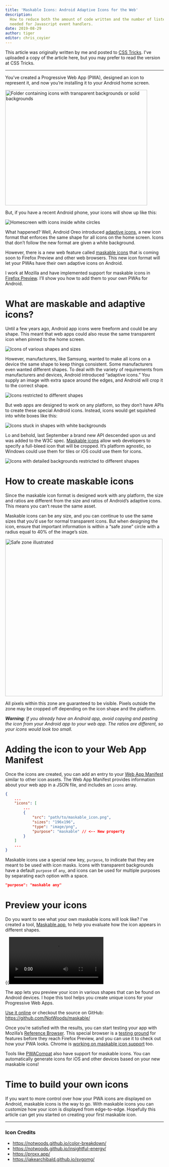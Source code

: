 ```yaml
---
title: 'Maskable Icons: Android Adaptive Icons for the Web'
description:
  How to reduce both the amount of code written and the number of listeners
  needed for Javascript event handlers.
date: 2019-08-29
author: tiger
editor: chris_coyier
---
```


This article was originally written by me and posted to
[CSS Tricks](https://css-tricks.com/maskable-icons-android-adaptive-icons-for-your-pwa/).
I've uploaded a copy of the article here, but you may prefer to read the version
at CSS Tricks.

---

You’ve created a Progressive Web App (<abbr>PWA</abbr>), designed an icon to
represent it, and now you’re installing it to your Android home screen.

<img src="folder.png" alt="Folder containing icons with transparent backgrounds or solid backgrounds" width="451" height="367">

But, if you have a recent Android phone, your icons will show up like this:

![Homescreen with icons inside white circles](launcher_screenshot.png)

What happened? Well, Android Oreo introduced
[adaptive icons](https://developer.android.com/guide/practices/ui_guidelines/icon_design_adaptive),
a new icon format that enforces the same shape for all icons on the home screen.
Icons that don’t follow the new format are given a white background.

However, there is a new web feature called
[maskable icons](https://www.w3.org/TR/appmanifest/#icon-masks) that is coming
soon to Firefox Preview and other web browsers. This new icon format will let
your <abbr>PWA</abbr>s have their own adaptive icons on Android.

I work at Mozilla and have implemented support for maskable icons in
[Firefox Preview](https://blog.mozilla.org/futurereleases/2019/06/27/reinventing-firefox-for-android-a-preview/).
I’ll show you how to add them to your own PWAs for Android.

# What are maskable and adaptive icons?

Until a few years ago, Android app icons were freeform and could be any shape.
This meant that web apps could also reuse the same transparent icon when pinned
to the home screen.

![Icons of various shapes and sizes](freeform.png)

However, manufacturers, like Samsung, wanted to make all icons on a device the
same shape to keep things consistent. Some manufacturers even wanted different
shapes. To deal with the variety of requirements from manufacturers and devices,
Android introduced “adaptive icons.” You supply an image with extra space around
the edges, and Android will crop it to the correct shape.

![Icons restricted to different shapes](manufactuers.png)

But web apps are designed to work on any platform, so they don’t have APIs to
create these special Android icons. Instead, icons would get squished into white
boxes like this:

![Icons stuck in shapes with white backgrounds](white_bg.png)

Lo and behold, last September a brand new API descended upon us and was added to
the W3C spec. [Maskable icons](https://www.w3.org/TR/appmanifest/#icon-masks)
allow web developers to specify a full-bleed icon that will be cropped. It’s
platform agnostic, so Windows could use them for tiles or iOS could use them for
icons.

![Icons with detailed backgrounds restricted to different shapes](masked.png)

# How to create maskable icons

Since the maskable icon format is designed work with any platform, the size and
ratios are different from the size and ratios of Android’s adaptive icons. This
means you can’t reuse the same asset.

Maskable icons can be any size, and you can continue to use the same sizes that
you’d use for normal transparent icons. But when designing the icon, ensure that
important information is within a “safe zone” circle with a radius equal to 40%
of the image’s size.

<img src="safe_zone.png" alt="Safe zone illustrated" width="500" height="500">

All pixels within this zone are guaranteed to be visible. Pixels outside the
zone may be cropped off depending on the icon shape and the platform.

_**Warning**: If you already have an Android app, avoid copying and pasting the
icon from your Android app to your web app. The ratios are different, so your
icons would look too small._

# Adding the icon to your Web App Manifest

Once the icons are created, you can add an entry to your
[Web App Manifest](https://developer.mozilla.org/en-US/docs/Web/Manifest)
similar to other icon assets. The Web App Manifest provides information about
your web app in a JSON file, and includes an `icons` array.

```json {hl_lines=[9]}
{
    ...
    "icons": [
        ...
        {
            "src": "path/to/maskable_icon.png",
            "sizes": "196x196",
            "type": "image/png",
            "purpose": "maskable" // <-- New property
        }
    ]
    ...
}
```

Maskable icons use a special new key, `purpose`, to indicate that they are meant
to be used with icon masks. Icons with transparent backgrounds have a default
`purpose` of `any`, and icons can be used for multiple purposes by separating
each option with a space.

```json
"purpose": "maskable any"
```

# Preview your icons

Do you want to see what your own maskable icons will look like? I’ve created a
tool, [Maskable.app](https://maskable.app), to help you evaluate how the icon
appears in different shapes.

{{<video src="maskable_app.mov">}}

The app lets you preview your icon in various shapes that can be found on
Android devices. I hope this tool helps you create unique icons for your
Progressive Web Apps.

[Use it online](https://maskable.app) or checkout the source on GitHub:
https://github.com/NotWoods/maskable/

Once you’re satisfied with the results, you can start testing your app with
Mozilla’s
[Reference Browser](https://github.com/mozilla-mobile/reference-browser). This
special browser is a
[testing ground](https://discourse.mozilla.org/t/calling-all-test-pilots-reference-browser-ready-for-testing/35433)
for features before they reach Firefox Preview, and you can use it to check out
how your <abbr>PWA</abbr> looks. Chrome is
[working on maskable icon support](https://bugs.chromium.org/p/chromium/issues/detail?id=977173)
too.

Tools like [PWACompat](https://github.com/GoogleChromeLabs/pwacompat) also have
support for maskable icons. You can automatically generate icons for iOS and
other devices based on your new maskable icons!

# Time to build your own icons

If you want to more control over how your <abbr>PWA</abbr> icons are displayed
on Android, maskable icons is the way to go. With maskable icons you can
customize how your icon is displayed from edge-to-edge. Hopefully this article
can get you started on creating your first maskable icon.

---

### Icon Credits

- https://notwoods.github.io/color-breakdown/
- https://notwoods.github.io/insightful-energy/
- https://proxx.app/
- https://jakearchibald.github.io/svgomg/
